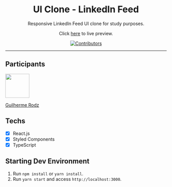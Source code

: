 <h1 align="center">
UI Clone - LinkedIn Feed
</h1>

<p align="center">Responsive LinkedIn Feed UI clone for study purposes.</p>
<p align="center">Click <a href="https://rocketseat-clone-linkedin.netlify.app/">here</a> to live preview.</p>

<p align="center">
  <a href="https://github.com/rocketseat-content/youtube-clone-linkedin/graphs/contributors">
    <img src="https://img.shields.io/github/contributors/rocketseat-content/youtube-clone-linkedin?color=%236633cc&logoColor=%236633cc&style=flat" alt="Contributors">
  </a>
</p>

<hr>

## Participants

[<img src="https://avatars3.githubusercontent.com/u/10366880?s=460&v=4" width="75px;"/>](https://github.com/guilhermerodz)

[Guilherme Rodz](https://github.com/guilhermerodz)

## Techs

- [x] React.js
- [x] Styled Components
- [x] TypeScript

## Starting Dev Environment

1. Run `npm install` or `yarn install`.<br />
2. Run `yarn start` and access `http://localhost:3000`.<br />
